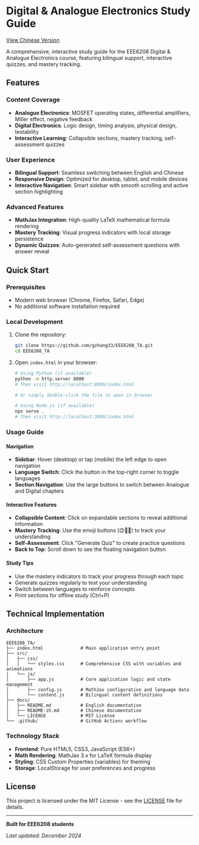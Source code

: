 # Digital & Analogue Electronics Study Guide

[View Chinese Version](README-zh.md)

A comprehensive, interactive study guide for the EEE6208 Digital & Analogue Electronics course, featuring bilingual support, interactive quizzes, and mastery tracking.

## Features

### Content Coverage
- **Analogue Electronics**: MOSFET operating states, differential amplifiers, Miller effect, negative feedback
- **Digital Electronics**: Logic design, timing analysis, physical design, testability
- **Interactive Learning**: Collapsible sections, mastery tracking, self-assessment quizzes

### User Experience
- **Bilingual Support**: Seamless switching between English and Chinese
- **Responsive Design**: Optimized for desktop, tablet, and mobile devices
- **Interactive Navigation**: Smart sidebar with smooth scrolling and active section highlighting

### Advanced Features
- **MathJax Integration**: High-quality LaTeX mathematical formula rendering
- **Mastery Tracking**: Visual progress indicators with local storage persistence
- **Dynamic Quizzes**: Auto-generated self-assessment questions with answer reveal

## Quick Start

### Prerequisites
- Modern web browser (Chrome, Firefox, Safari, Edge)
- No additional software installation required

### Local Development
1. Clone the repository:
   ```bash
   git clone https://github.com/gzhang33/EEE6208_TA.git
   cd EEE6208_TA
   ```

2. Open `index.html` in your browser:
   ```bash
   # Using Python (if available)
   python -m http.server 8000
   # Then visit http://localhost:8000/index.html
   
   # Or simply double-click the file to open in browser
   
   # Using Node.js (if available)
   npx serve .
   # Then visit http://localhost:3000/index.html
   ```

### Usage Guide

#### Navigation
- **Sidebar**: Hover (desktop) or tap (mobile) the left edge to open navigation
- **Language Switch**: Click the button in the top-right corner to toggle languages
- **Section Navigation**: Use the large buttons to switch between Analogue and Digital chapters

#### Interactive Features
- **Collapsible Content**: Click on expandable sections to reveal additional information
- **Mastery Tracking**: Use the emoji buttons (😊🤔🤯) to track your understanding
- **Self-Assessment**: Click "Generate Quiz" to create practice questions
- **Back to Top**: Scroll down to see the floating navigation button

#### Study Tips
- Use the mastery indicators to track your progress through each topic
- Generate quizzes regularly to test your understanding
- Switch between languages to reinforce concepts
- Print sections for offline study (Ctrl+P)

## Technical Implementation

### Architecture
```
EEE6208_TA/
├── index.html              # Main application entry point
├── src/
│   ├── css/
│   │   └── styles.css      # Comprehensive CSS with variables and animations
│   └── js/
│       ├── app.js          # Core application logic and state management
│       ├── config.js       # MathJax configuration and language data
│       └── content.js      # Bilingual content definitions
├── docs/
│   ├── README.md           # English documentation
│   ├── README-zh.md        # Chinese documentation
│   └── LICENSE             # MIT License
└── .github/                # GitHub Actions workflow
```

### Technology Stack
- **Frontend**: Pure HTML5, CSS3, JavaScript (ES6+)
- **Math Rendering**: MathJax 3.x for LaTeX formula display
- **Styling**: CSS Custom Properties (variables) for theming
- **Storage**: LocalStorage for user preferences and progress

## License

This project is licensed under the MIT License - see the [LICENSE](LICENSE) file for details.

---

**Built for EEE6208 students**

*Last updated: December 2024*
